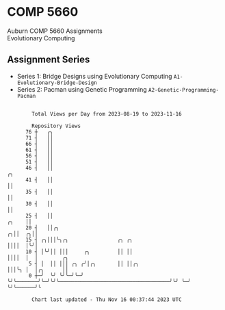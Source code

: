 # COMP 5660
Auburn COMP 5660 Assignments  
Evolutionary Computing

## Assignment Series
- Series 1: Bridge Designs using Evolutionary Computing `A1-Evolutionary-Bridge-Design`
- Series 2: Pacman using Genetic Programming `A2-Genetic-Programming-Pacman`

```

        Total Views per Day from 2023-08-19 to 2023-11-16

        Repository Views
      76 ┼   ╭╮
      71 ┤   ││
      66 ┤   ││
      61 ┤   ││
      56 ┤   ││
      51 ┤   ││
      46 ┤   ││                                                                        ╭╮
      41 ┤   ││                                                                        ││
      35 ┤   ││                                                                        ││
      30 ┤   ││                                                                        ││
      25 ┤   ││                                                                  ╭╮    ││
      20 ┤   ││╭╮                                                              ╭╮││  ╭╮││
      15 ┤ ╭╮│││╰╮╭╮                ╭╮ ╭╮                                      ││││  │╰╯│
      10 ┤ │╰╯││ │││     ╭╮         ││ ││                                      ││││  │  │        ╭╮
       5 ┤ │  ││ │││ ╭╮ ╭╯│╭╮       ││ ││╭╮                                    │││╰╮ │  │╭╮      ││
       0 ┼─╯  ╰╯ ╰╯╰─╯╰─╯ ╰╯╰───────╯╰─╯╰╯╰────────────────────────────────────╯╰╯ ╰─╯  ╰╯╰──────╯╰

        Chart last updated - Thu Nov 16 00:37:44 2023 UTC
        
```

